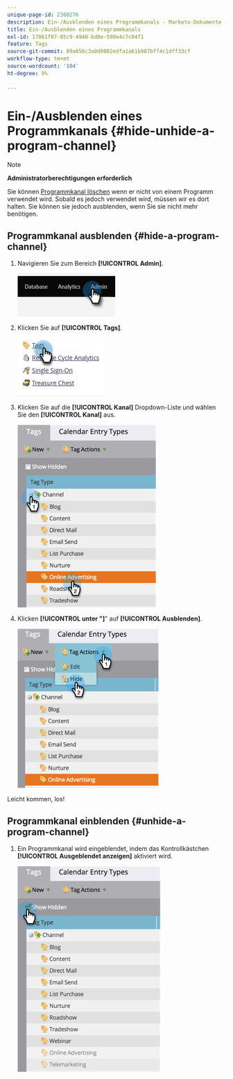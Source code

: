 ```yaml
---
unique-page-id: 2360276
description: Ein-/Ausblenden eines Programmkanals - Marketo-Dokumente - Produktdokumentation
title: Ein-/Ausblenden eines Programmkanals
exl-id: 17061f87-85c9-4940-bd8e-590e4c7c04f1
feature: Tags
source-git-commit: 09a656c3a0d0002edfa1a61b987bff4c1dff33cf
workflow-type: tm+mt
source-wordcount: '104'
ht-degree: 9%

---
```


# Ein-/Ausblenden eines Programmkanals {#hide-unhide-a-program-channel}

>[!NOTE]
>
>**Administratorberechtigungen erforderlich**

Sie können [Programmkanal löschen](/help/marketo/product-docs/administration/tags/delete-a-program-channel.md) wenn er nicht von einem Programm verwendet wird.  Sobald es jedoch verwendet wird, müssen wir es dort halten.  Sie können sie jedoch ausblenden, wenn Sie sie nicht mehr benötigen.

## Programmkanal ausblenden {#hide-a-program-channel}

1. Navigieren Sie zum Bereich **[!UICONTROL Admin]**.

   ![](assets/hide-unhide-a-program-channel-1.png)

1. Klicken Sie auf **[!UICONTROL Tags]**.

   ![](assets/hide-unhide-a-program-channel-2.png)

1. Klicken Sie auf die **[!UICONTROL Kanal]** Dropdown-Liste und wählen Sie den **[!UICONTROL Kanal]** aus.

   ![](assets/hide-unhide-a-program-channel-3.png)

1. Klicken **[!UICONTROL unter &quot;]**&quot; auf **[!UICONTROL Ausblenden]**.

   ![](assets/hide-unhide-a-program-channel-4.png)

Leicht kommen, los!

## Programmkanal einblenden {#unhide-a-program-channel}

1. Ein Programmkanal wird eingeblendet, indem das Kontrollkästchen **[!UICONTROL Ausgeblendet anzeigen]** aktiviert wird.

   ![](assets/hide-unhide-a-program-channel-5.png)
